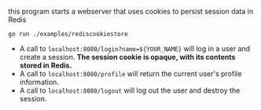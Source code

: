 this program starts a webserver that uses cookies to persist session data in Redis

`go run ./examples/rediscookiestore`

- A call to `localhost:8080/login?name=${YOUR_NAME}` will log in a user and create a session. **The session cookie is opaque, with its contents stored in Redis.**
- A call to `localhost:8080/profile` will return the current user's profile information.
- A call to `localhost:8080/logout` will log out the user and destroy the session.
